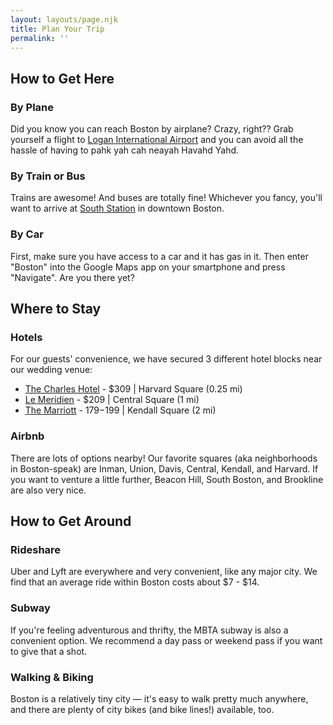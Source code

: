 ```yaml
---
layout: layouts/page.njk
title: Plan Your Trip
permalink: ''
---
```

## How to Get Here

### By Plane

Did you know you can reach Boston by airplane? Crazy, right?? Grab yourself a flight to [Logan International Airport](http://www.massport.com/logan-airport/) and you can avoid all the hassle of having to pahk yah cah neayah Havahd Yahd.

### By Train or Bus

Trains are awesome! And buses are totally fine! Whichever you fancy, you'll want to arrive at [South Station](https://www.south-station.net/) in downtown Boston. 

### By Car

First, make sure you have access to a car and it has gas in it. Then enter "Boston" into the Google Maps app on your smartphone and press "Navigate". Are you there yet?

## Where to Stay

### Hotels

For our guests' convenience, we have secured 3 different hotel blocks near our wedding venue:

* [The Charles Hotel](https://goo.gl/maps/h4Y6Hsb5WNZ6CJQ56) - $309 | Harvard Square (0.25 mi)
* [Le Meridien](https://goo.gl/maps/Bs52XamKjugYJxyU6) - $209 | Central Square (1 mi)
* [The Marriott](https://goo.gl/maps/KJxcu23ywJZvkWKc7) - $179-$199 | Kendall Square (2 mi)

### Airbnb

There are lots of options nearby! Our favorite squares (aka neighborhoods in Boston-speak) are Inman, Union, Davis, Central, Kendall, and Harvard. If you want to venture a little further, Beacon Hill, South Boston, and Brookline are also very nice.

## How to Get Around

### Rideshare

Uber and Lyft are everywhere and very convenient, like any major city. We find that an average ride within Boston costs about $7 - $14.

### Subway

If you're feeling adventurous and thrifty, the MBTA subway is also a convenient option. We recommend a day pass or weekend pass if you want to give that a shot.

### Walking & Biking

Boston is a relatively tiny city — it's easy to walk pretty much anywhere, and there are plenty of city bikes (and bike lines!) available, too.
